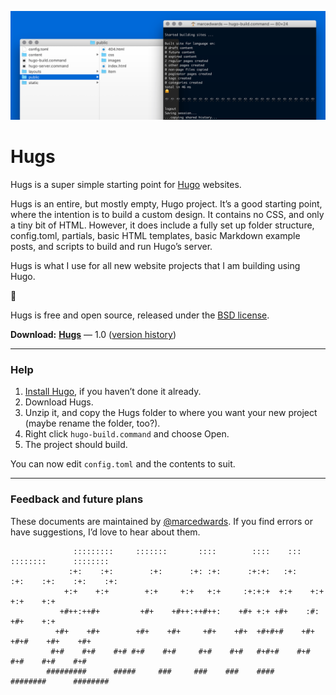 ![](Help/images/hugs-hero.png)

# Hugs

Hugs is a super simple starting point for [Hugo](http://gohugo.io) websites.

Hugs is an entire, but mostly empty, Hugo project. It’s a good starting point, where the intention is to build a custom design. It contains no CSS, and only a tiny bit of HTML. However, it does include a fully set up folder structure, config.toml, partials, basic HTML templates, basic Markdown example posts, and scripts to build and run Hugo’s server.

Hugs is what I use for all new website projects that I am building using Hugo.

🤗

Hugs is free and open source, released under the [BSD license](https://github.com/bjango/Hugs/blob/master/Help/License.md).

**Download:** **[Hugs](https://github.com/bjango/Hugs/archive/master.zip)** — 1.0 ([version history](https://github.com/bjango/Hugs/blob/master/Help/Version%20History.md))

-----

### Help

1. [Install Hugo](http://gohugo.io/getting-started/quick-start/), if you haven’t done it already.
2. Download Hugs.
3. Unzip it, and copy the Hugs folder to where you want your new project (maybe rename the folder, too?).
4. Right click `hugo-build.command` and choose Open.
5. The project should build.

You can now edit `config.toml` and the contents to suit.

-----

### Feedback and future plans

These documents are maintained by [@marcedwards](https://twitter.com/marcedwards). If you find errors or have suggestions, I’d love to hear about them.

```
              :::::::::     :::::::       ::::        ::::    :::     ::::::::      :::::::: 
             :+:    :+:        :+:      :+: :+:      :+:+:   :+:    :+:    :+:    :+:    :+: 
            +:+    +:+        +:+     +:+   +:+     :+:+:+  +:+    +:+           +:+    +:+  
           +#++:++#+         +#+    +#++:++#++:    +#+ +:+ +#+    :#:           +#+    +:+   
          +#+    +#+        +#+    +#+     +#+    +#+  +#+#+#    +#+   +#+#    +#+    +#+    
         #+#    #+#    #+# #+#    #+#     #+#    #+#   #+#+#    #+#    #+#    #+#    #+#     
        #########      #####     ###     ###    ###    ####     ########      ######## 
```